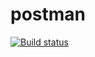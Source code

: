 # postman
[![Build status](https://ci.appveyor.com/api/projects/status/jow9m1m46iold5hh?svg=true)](https://ci.appveyor.com/project/nsamoilov190/postman)
